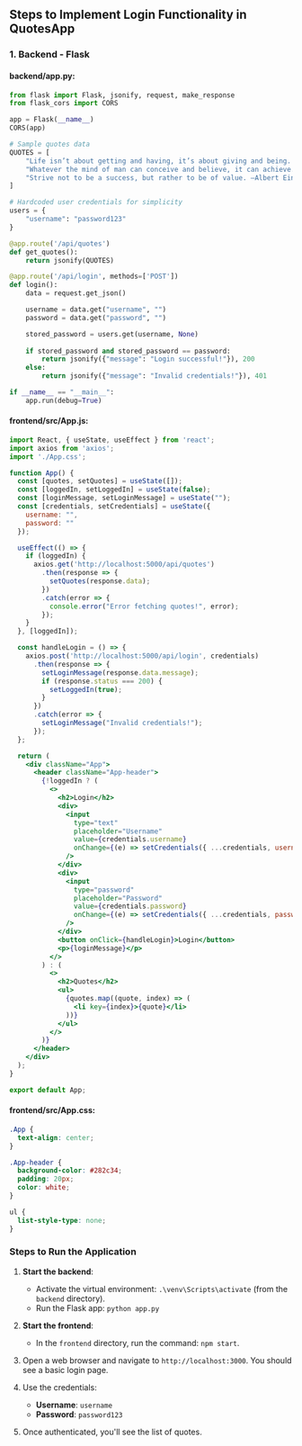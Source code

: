 ## **Steps to Implement Login Functionality in QuotesApp**

### **1. Backend - Flask**

#### **backend/app.py**:

```python
from flask import Flask, jsonify, request, make_response
from flask_cors import CORS

app = Flask(__name__)
CORS(app)

# Sample quotes data
QUOTES = [
    "Life isn’t about getting and having, it’s about giving and being. –Kevin Kruse",
    "Whatever the mind of man can conceive and believe, it can achieve. –Napoleon Hill",
    "Strive not to be a success, but rather to be of value. –Albert Einstein"
]

# Hardcoded user credentials for simplicity
users = {
    "username": "password123"
}

@app.route('/api/quotes')
def get_quotes():
    return jsonify(QUOTES)

@app.route('/api/login', methods=['POST'])
def login():
    data = request.get_json()

    username = data.get("username", "")
    password = data.get("password", "")

    stored_password = users.get(username, None)
    
    if stored_password and stored_password == password:
        return jsonify({"message": "Login successful!"}), 200
    else:
        return jsonify({"message": "Invalid credentials!"}), 401

if __name__ == "__main__":
    app.run(debug=True)
```

#### **frontend/src/App.js**:

```jsx
import React, { useState, useEffect } from 'react';
import axios from 'axios';
import './App.css';

function App() {
  const [quotes, setQuotes] = useState([]);
  const [loggedIn, setLoggedIn] = useState(false);
  const [loginMessage, setLoginMessage] = useState("");
  const [credentials, setCredentials] = useState({
    username: "",
    password: ""
  });

  useEffect(() => {
    if (loggedIn) {
      axios.get('http://localhost:5000/api/quotes')
        .then(response => {
          setQuotes(response.data);
        })
        .catch(error => {
          console.error("Error fetching quotes!", error);
        });
    }
  }, [loggedIn]);

  const handleLogin = () => {
    axios.post('http://localhost:5000/api/login', credentials)
      .then(response => {
        setLoginMessage(response.data.message);
        if (response.status === 200) {
          setLoggedIn(true);
        }
      })
      .catch(error => {
        setLoginMessage("Invalid credentials!");
      });
  };

  return (
    <div className="App">
      <header className="App-header">
        {!loggedIn ? (
          <>
            <h2>Login</h2>
            <div>
              <input 
                type="text"
                placeholder="Username"
                value={credentials.username}
                onChange={(e) => setCredentials({ ...credentials, username: e.target.value })}
              />
            </div>
            <div>
              <input 
                type="password"
                placeholder="Password"
                value={credentials.password}
                onChange={(e) => setCredentials({ ...credentials, password: e.target.value })}
              />
            </div>
            <button onClick={handleLogin}>Login</button>
            <p>{loginMessage}</p>
          </>
        ) : (
          <>
            <h2>Quotes</h2>
            <ul>
              {quotes.map((quote, index) => (
                <li key={index}>{quote}</li>
              ))}
            </ul>
          </>
        )}
      </header>
    </div>
  );
}

export default App;
```

#### **frontend/src/App.css**:
```css
.App {
  text-align: center;
}

.App-header {
  background-color: #282c34;
  padding: 20px;
  color: white;
}

ul {
  list-style-type: none;
}
```

### **Steps to Run the Application**

1. **Start the backend**:
   - Activate the virtual environment: `.\venv\Scripts\activate` (from the `backend` directory).
   - Run the Flask app: `python app.py`

2. **Start the frontend**:
   - In the `frontend` directory, run the command: `npm start`.

3. Open a web browser and navigate to `http://localhost:3000`. You should see a basic login page.

4. Use the credentials:
   - **Username**: `username`
   - **Password**: `password123`
   
5. Once authenticated, you'll see the list of quotes.